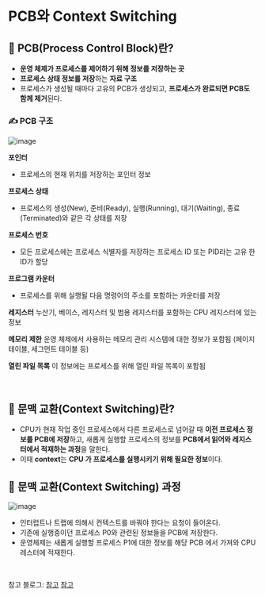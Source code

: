 # PCB와 Context Switching

## 📌 PCB(Process Control Block)란?
- **운영 체제가 프로세스를 제어하기 위해 정보를 저장하는 곳**
- **프로세스 상태 정보를 저장**하는 **자료 구조**
- 프로세스가 생성될 때마다 고유의 PCB가 생성되고, **프로세스가 완료되면 PCB도 함께 제거**된다.

### ✍️ PCB 구조
![image](https://github.com/cs-study-skk/cs_study/assets/39427152/b131b682-b1f4-4ef2-b386-be6a997d8a22)

**포인터**
- 프로세스의 현재 위치를 저장하는 포인터 정보

**프로세스 상태**
- 프로세스의 생성(New), 준비(Ready), 실행(Running), 대기(Waiting), 종료(Terminated)와 같은 각 상태를 저장

**프로세스 번호**
- 모든 프로세스에는 프로세스 식별자를 저장하는 프로세스 ID 또는 PID라는 고유 한 ID가 할당
  
**프로그램 카운터**
- 프로세스를 위해 실행될 다음 명령어의 주소를 포함하는 카운터를 저장

**레지스터**
누산기, 베이스, 레지스터 및 범용 레지스터를 포함하는 CPU 레지스터에 있는 정보

**메모리 제한**
운영 체제에서 사용하는 메모리 관리 시스템에 대한 정보가 포함됨 (페이지 테이블, 세그먼트 테이블 등)

**열린 파일 목록**
이 정보에는 프로세스를 위해 열린 파일 목록이 포함됨


<br>

## 📌 문맥 교환(Context Switching)란?
- CPU가 현재 작업 중인 프로세스에서 다른 프로세스로 넘어갈 때 **이전 프로세스 정보를 PCB에 저장**하고, 
새롭게 실행할 프로세스의 정보를 **PCB에서 읽어와 레지스터에서 적재하는 과정**을 말한다.
- 이때 **context**는 **CPU 가 프로세스를 실행시키기 위해 필요한 정보**이다.

## 📌 문맥 교환(Context Switching) 과정
![image](https://github.com/cs-study-skk/cs_study/assets/39427152/2595d4de-9953-421e-9848-53b16c1e659f)
- 인터럽트나 트랩에 의해서 컨텍스트를 바꿔야 한다는 요청이 들어온다.
- 기존에 실행중이던 프로세스 P0와 관련된 정보들을 PCB에 저장한다.
- 운영체제는 새롭게 실행할 프로세스 P1에 대한 정보를 해당 PCB 에서 가져와 CPU 레스터에 적재한다.


<br>



참고 블로그: 
[참고](https://yoongrammer.tistory.com/52)
[참고](https://velog.io/@nnnyeong/OS-Context-Switching-PCB-Process-Control-Block)
